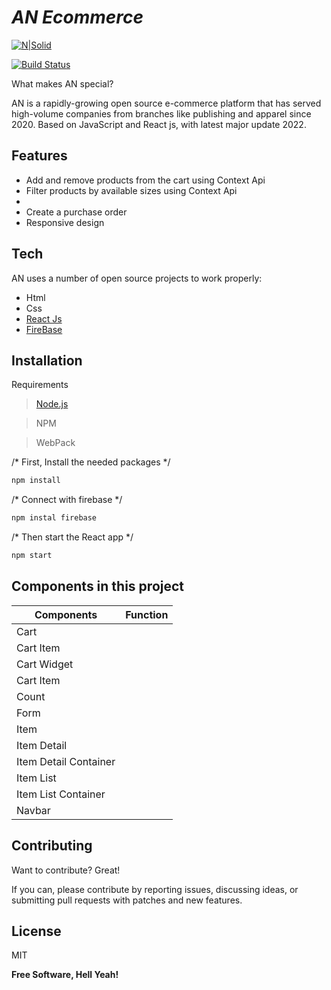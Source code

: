 # _AN Ecommerce_

[![N|Solid](https://cldup.com/dTxpPi9lDf.thumb.png)](https://nodesource.com/products/nsolid)

[![Build Status](https://travis-ci.org/joemccann/dillinger.svg?branch=master)](https://travis-ci.org/joemccann/dillinger)

What makes AN special?

AN is a rapidly-growing open source e-commerce platform that has served high-volume companies from branches like publishing and apparel since 2020. Based on JavaScript and React js, with latest major update 2022.

## Features

- Add and remove products from the cart using Context Api
- Filter products by available sizes using Context Api
- 
- Create a purchase order
- Responsive design


## Tech

AN uses a number of open source projects to work properly:

- Html
- Css
- [React Js](https://reactjs.org/)
- [FireBase](https://firebase.google.com/)

## Installation
Requirements 

>[Node.js](https://nodejs.org/)

>NPM

>WebPack


/* First, Install the needed packages */
```sh
npm install
```

/* Connect with firebase */
```sh
npm instal firebase
```

/* Then start the React app */
```sh
npm start
```

## Components in this project

| Components | Function |
| ------ | ------ |
| Cart | 
| Cart Item | 
| Cart Widget | 
| Cart Item | 
| Count |
| Form   |
| Item |
| Item Detail |
| Item Detail Container |
| Item List   |
| Item List Container |
| Navbar |

## Contributing
Want to contribute? Great!

If you can, please contribute by reporting issues, discussing ideas, or submitting pull requests with patches and new features. 

## License

MIT

**Free Software, Hell Yeah!**

[//]: # (These are reference links used in the body of this note and get stripped out when the markdown processor does its job. There is no need to format nicely because it shouldn't be seen. Thanks SO - http://stackoverflow.com/questions/4823468/store-comments-in-markdown-syntax)

   [dill]: <https://github.com/joemccann/dillinger>
   [git-repo-url]: <https://github.com/joemccann/dillinger.git>
   [john gruber]: <http://daringfireball.net>
   [df1]: <http://daringfireball.net/projects/markdown/>
   [markdown-it]: <https://github.com/markdown-it/markdown-it>
   [Ace Editor]: <http://ace.ajax.org>
   [node.js]: <http://nodejs.org>
   [Twitter Bootstrap]: <http://twitter.github.com/bootstrap/>
   [jQuery]: <http://jquery.com>
   [@tjholowaychuk]: <http://twitter.com/tjholowaychuk>
   [express]: <http://expressjs.com>
   [AngularJS]: <http://angularjs.org>
   [Gulp]: <http://gulpjs.com>

   [PlDb]: <https://github.com/joemccann/dillinger/tree/master/plugins/dropbox/README.md>
   [PlGh]: <https://github.com/joemccann/dillinger/tree/master/plugins/github/README.md>
   [PlGd]: <https://github.com/joemccann/dillinger/tree/master/plugins/googledrive/README.md>
   [PlOd]: <https://github.com/joemccann/dillinger/tree/master/plugins/onedrive/README.md>
   [PlMe]: <https://github.com/joemccann/dillinger/tree/master/plugins/medium/README.md>
   [PlGa]: <https://github.com/RahulHP/dillinger/blob/master/plugins/googleanalytics/README.md>
